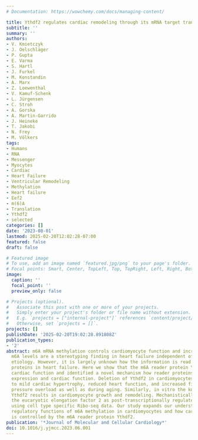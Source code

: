 ```yaml
---
# Documentation: https://wowchemy.com/docs/managing-content/

title: Ythdf2 regulates cardiac remodeling through its mRNA target transcripts
subtitle: ''
summary: ''
authors:
- V. Kmietczyk
- J. Oelschläger
- P. Gupta
- E. Varma
- S. Hartl
- J. Furkel
- M. Konstandin
- A. Marx
- Z. Loewenthal
- V. Kamuf-Schenk
- L. Jürgensen
- C. Stroh
- A. Gorska
- A. Martin-Garrido
- J. Heineke
- T. Jakobi
- N. Frey
- M. Völkers
tags:
- Humans
- RNA
- Messenger
- Myocytes
- Cardiac
- Heart Failure
- Ventricular Remodeling
- Methylation
- Heart failure
- Eef2
- m(6)A
- Translation
- Ythdf2
- selected
categories: []
date: '2023-08-01'
lastmod: 2025-02-20T12:02:28-07:00
featured: false
draft: false

# Featured image
# To use, add an image named `featured.jpg/png` to your page's folder.
# Focal points: Smart, Center, TopLeft, Top, TopRight, Left, Right, BottomLeft, Bottom, BottomRight.
image:
  caption: ''
  focal_point: ''
  preview_only: false

# Projects (optional).
#   Associate this post with one or more of your projects.
#   Simply enter your project's folder or file name without extension.
#   E.g. `projects = ["internal-project"]` references `content/project/deep-learning/index.md`.
#   Otherwise, set `projects = []`.
projects: []
publishDate: '2025-02-20T19:02:28.891808Z'
publication_types:
- '2'
abstract: m6A mRNA methylation controls cardiomyocyte function and increased overall
  m6A levels are a stereotyping finding in heart failure independent of the underlying
  etiology. However, it is largely unknown how the information is read by m6A reader
  proteins in heart failure. Here we show that the m6A reader protein Ythdf2 controls
  cardiac function and identified a novel mechanism how reader proteins control gene
  expression and cardiac function. Deletion of Ythdf2 in cardiomyocytes in vivo leads
  to mild cardiac hypertrophy, reduced heart function, and increased fibrosis during
  pressure overload as well as during aging. Similarly, in vitro the knockdown of
  Ythdf2 results in cardiomyocyte growth and remodeling. Mechanistically, we identified
  the eucaryotic elongation factor 2 as post-transcriptionally regulated by Ythdf2
  using cell type specific Ribo-seq data. Our study expands our understanding on the
  regulatory functions of m6A methylation in cardiomyocytes and how cardiac function
  is controlled by the m6A reader protein Ythdf2.
publication: '*Journal of Molecular and Cellular Cardiology*'
doi: 10.1016/j.yjmcc.2023.06.001
---
```

